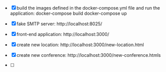 - [x] build the images defined in the docker-compose.yml file and run the application:
      docker-compose build
      docker-compose up

- [x] fake SMTP server: http://localhost:8025/
- [x] front-end application: http://localhost:3000/
- [x] create new location: http://localhost:3000/new-location.html
- [x] create new conference: http://localhost:3000/new-conference.htmls
- [ ]
